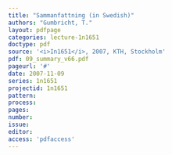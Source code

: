 ```yaml
---
title: "Sammanfattning (in Swedish)"
authors: "Gumbricht, T."
layout: pdfpage
categories: lecture-1n1651
doctype: pdf
source: '<i>In1651</i>, 2007, KTH, Stockholm'
pdf: 09_summary_v66.pdf
pageurl: '#'
date: 2007-11-09
series: 1n1651
projectid: 1n1651
pattern:
process:
pages:
number:
issue:
editor:
access: 'pdfaccess'
---
```

